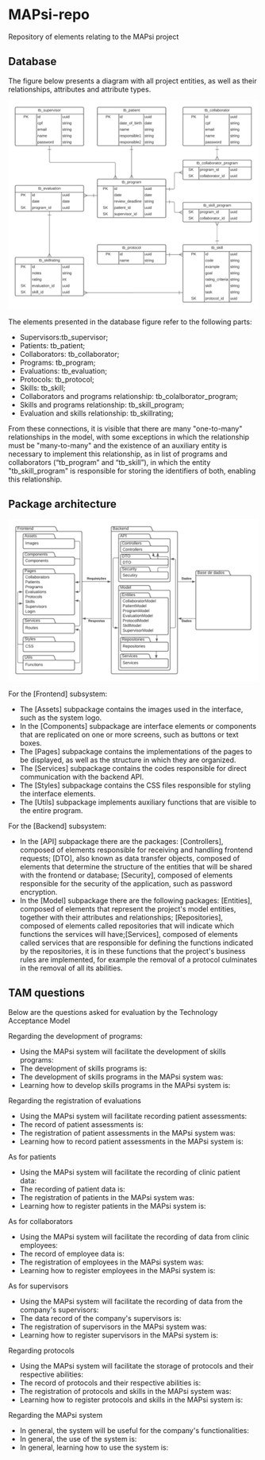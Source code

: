# MAPsi-repo
Repository of elements relating to the MAPsi project

## Database

The figure below presents a diagram with all project entities, as well as their relationships, attributes and attribute types.

![db](assets/db_model.png)

The elements presented in the database figure refer to the following parts:
- Supervisors:tb_supervisor;
- Patients: tb_patient;
- Collaborators: tb_collaborator;
- Programs: tb_program;
- Evaluations: tb_evaluation;
- Protocols: tb_protocol;
- Skills: tb_skill;
- Collaborators and programs relationship: tb_colalborator_program;
- Skills and programs relationship: tb_skill_program;
- Evaluation and skills relationship: tb_skillrating;
  
From these connections, it is visible that there are many "one-to-many" relationships in the model, with some exceptions in which the relationship must be "many-to-many" and the existence of an auxiliary entity is necessary to implement this relationship, as in list of programs and collaborators (“tb_program” and “tb_skill”), in which the entity "tb_skill_program" is responsible for storing the identifiers of both, enabling this relationship.

## Package architecture

![packages](assets/packages.png)

For the [Frontend] subsystem:
- The [Assets] subpackage contains the images used in the interface, such as the system logo.
- In the [Components] subpackage are interface elements or components that are replicated on one or more screens, such as buttons or text boxes.
- The [Pages] subpackage contains the implementations of the pages to be displayed, as well as the structure in which they are organized.
- The [Services] subpackage contains the codes responsible for direct communication with the backend API.
- The [Styles] subpackage contains the CSS files responsible for styling the interface elements.
- The [Utils] subpackage implements auxiliary functions that are visible to the entire program.
  
For the [Backend] subsystem:
- In the [API] subpackage there are the packages: [Controllers], composed of elements responsible for receiving and handling frontend requests; [DTO], also known as data transfer objects, composed of elements that determine the structure of the entities that will be shared with the frontend or database; [Security], composed of elements responsible for the security of the application, such as password encryption.
- In the [Model] subpackage there are the following packages: [Entities], composed of elements that represent the project's model entities, together with their attributes and relationships; [Repositories], composed of elements called repositories that will indicate which functions the services will have;[Services], composed of elements called services that are responsible for defining the functions indicated by the repositories, it is in these functions that the project's business rules are implemented, for example the removal of a protocol culminates in the removal of all its abilities.

## TAM questions

Below are the questions asked for evaluation by the Technology Acceptance Model

Regarding the development of programs:
- Using the MAPsi system will facilitate the development of skills programs:
- The development of skills programs is:
- The development of skills programs in the MAPsi system was:
- Learning how to develop skills programs in the MAPsi system is:

Regarding the registration of evaluations
- Using the MAPsi system will facilitate recording patient assessments:
- The record of patient assessments is:
- The registration of patient assessments in the MAPsi system was:
- Learning how to record patient assessments in the MAPsi system is:

As for patients
- Using the MAPsi system will facilitate the recording of clinic patient data:
- The recording of patient data is:
- The registration of patients in the MAPsi system was:
- Learning how to register patients in the MAPsi system is:

As for collaborators
- Using the MAPsi system will facilitate the recording of data from clinic employees:
- The record of employee data is:
- The registration of employees in the MAPsi system was:
- Learning how to register employees in the MAPsi system is:

As for supervisors
- Using the MAPsi system will facilitate the recording of data from the company's supervisors:
- The data record of the company's supervisors is:
- The registration of supervisors in the MAPsi system was:
- Learning how to register supervisors in the MAPsi system is:

Regarding protocols
- Using the MAPsi system will facilitate the storage of protocols and their respective abilities:
- The record of protocols and their respective abilities is:
- The registration of protocols and skills in the MAPsi system was:
- Learning how to register protocols and skills in the MAPsi system is:

Regarding the MAPsi system
- In general, the system will be useful for the company's functionalities:
- In general, the use of the system is:
- In general, learning how to use the system is:

